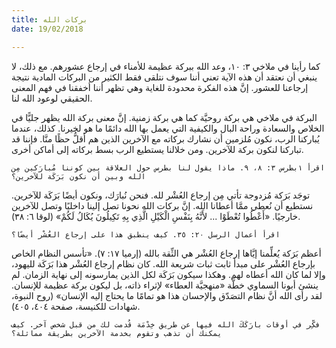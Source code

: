 ```yaml
---
title: بركات الله
date: 19/02/2018

---
```


كما رأينا في ملاخي ٣: ١٠، وعد الله ببركة عظيمة للأمناء في إرجاع عشورهم. مع ذلك، لا ينبغي أن نعتقد أن هذه الآية تعني أننا سوف نتلقى فقط الكثير من البركات المادية نتيجة إرجاعنا للعشور. إنَّ هذه الفكرة محدودة للغاية وهي تظهر أننا أخفقنا في فهم المعنى الحقيقي لوعود الله لنا.

البركة في ملاخي هي بركة روحيَّة كما هي بركة زمنية. إنَّ معنى بركة الله يظهر جليًّا في الخلاص والسعادة وراحة البال والكيفية التي يعمل بها الله دائمًا ما هو لخيرنا. كذلك، عندما يُباركنا الرب، نكون مُلزمين أن نشارك بركاته مع الآخرين الذين هم أقلُّ حظًا منَّا. فإننا قد تباركنا لنكون بركة للآخرين. ومن خلالنا يستطيع الرب بسط بركاته إلى أماكن أخرى.

`اقرأ ١بطرس ٣: ٨، ٩. ماذا يقول لنا بطرس حول العلاقة بين كوننا مُبارَكين مِن الله وبين أن نكون بَرَكَة للآخرين؟`

توجَد بَرَكة مُزدوجة تأتي مِن إرجاع العُشْر لله. فنحن نُبارَك، ونكون أيضًا بَرَكَة للآخرين. نستطيع أن نُعطي ممَّا أعطانا الله. إنَّ بركات الله نحونا تصل إلينا داخليًا وتصل للآخرين خارجيًا. «أَعْطُوا تُعْطَوْا ... لأَنَّهُ بِنَفْسِ الْكَيْلِ الَّذِي بِهِ تَكِيلُونَ يُكَالُ لَكُمْ» (لوقا ٦: ٣٨).

`اقرأ أعمال الرسل ٢٠: ٣٥. كيف ينطبق هذا على إرجاع العُشْر أيضًا؟`

أعظم بَرَكة يُعلِّمنا إيَّاها إرجاع العُشْر هي الثِّقة بالله (إرميا ١٧: ٧). «تأسس النظام الخاص بإرجاع العُشْر على مبدأ ثابت ثبات شريعة الله. كان نظام إرجاع العُشْر هذا بَرَكَة لليهود، وإلا لما كان الله أعطاه لهم. وهكذا سيكون بَرَكَة لكل الذين يمارسونه إلى نهاية الزمان. لم ينشئ أبونا السماوي خطَّة «منهجيَّة العطاء» لإثراء ذاته، بل ليكون بركة عظيمة للإنسان. لقد رأى الله أنَّ نظام التصَدّق والإحسان هذا هو تمامًا ما يحتاج إليه الإنسان» (روح النبوة، شهادات للكنيسة، صفحة ٤٠٤، ٤٠٥).

`فكِّر في أوقات بارَكَكَ الله فيها عن طريق خِدْمَة قُدمت لك من قبل شخص آخر. كيف يمكنك أن تذهب وتقوم بخدمة الآخرين بطريقة مماثلة؟`